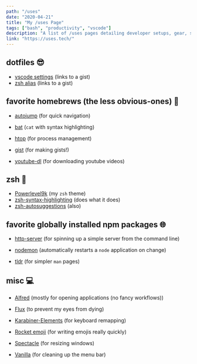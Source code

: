 ```yaml
---
path: "/uses"
date: "2020-04-21"
title: "My /uses Page"
tags: ["bash", "productivity", "vscode"]
description: "A list of /uses pages detailing developer setups, gear, software and configs."
link: "https://uses.tech/"
---
```


## dotfiles 😎

- [vscode settings](https://gist.github.com/edieblu/4991b7f6927562e603985a65319e6a3b) (links to a gist)
- [zsh alias](https://gist.github.com/ac74baf5b8cb1fd66edb2c0218c508e1) (links to a gist)

## favorite homebrews (the less obvious-ones) 🍺

- [autojump](https://formulae.brew.sh/formula/autojump) (for quick navigation)

- [bat](https://formulae.brew.sh/formula/bat#default)
  (`cat` with syntax highlighting)

- [htop](https://formulae.brew.sh/formula/htop#default) (for process management)

- [gist](https://formulae.brew.sh/formula/gist#default) (for making gists!)

- [youtube-dl](https://formulae.brew.sh/formula/youtube-dl#default) (for downloading youtube videos)

## zsh 💃

- [Powerlevel9k](https://github.com/Powerlevel9k/powerlevel9k) (my `zsh` theme)
- [zsh-syntax-highlighting](https://formulae.brew.sh/formula/zsh-syntax-highlighting#default) (does what it does)
- [zsh-autosuggestions](https://github.com/zsh-users/zsh-autosuggestions) (also)

## favorite globally installed npm packages 🌐

- [http-server](https://www.npmjs.com/package/http-server) (for spinning up a simple server from the command line)

- [nodemon](https://www.npmjs.com/package/nodemon) (automatically restarts a `node` application on change)

- [tldr](https://www.npmjs.com/package/tldr) (for simpler `man` pages)

## misc 💻

- [Alfred](https://www.alfredapp.com/) (mostly for opening applications (no fancy workflows))

- [Flux](https://justgetflux.com/) (to prevent my eyes from dying)

- [Karabiner-Elements](https://karabiner-elements.pqrs.org/) (for keyboard remapping)

- [Rocket emoji](https://matthewpalmer.net/rocket/) (for writing emojis really quickly)

- [Spectacle](https://www.spectacleapp.com/) (for resizing windows)

- [Vanilla](https://matthewpalmer.net/vanilla/) (for cleaning up the menu bar)
